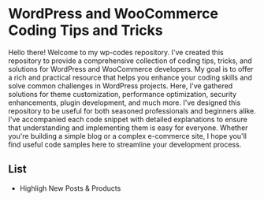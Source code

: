 # WordPress and WooCommerce Coding Tips and Tricks
Hello there! Welcome to my wp-codes repository. I've created this repository to provide a comprehensive collection of coding tips, tricks, and solutions for WordPress and WooCommerce developers. My goal is to offer a rich and practical resource that helps you enhance your coding skills and solve common challenges in WordPress projects.
Here, I've gathered solutions for theme customization, performance optimization, security enhancements, plugin development, and much more. I've designed this repository to be useful for both seasoned professionals and beginners alike. I've accompanied each code snippet with detailed explanations to ensure that understanding and implementing them is easy for everyone. Whether you're building a simple blog or a complex e-commerce site, I hope you'll find useful code samples here to streamline your development process.

## List
- Highligh New Posts & Products
